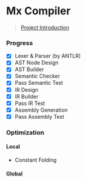 # Mx Compiler

> [Project Introduction](https://github.com/ACMClassCourses/Compiler-Design-Implementation)

### Progress

- [x] Lexer & Parser (by ANTLR)
- [x] AST Node Design
- [x] AST Builder
- [x] Semantic Checker
- [x] Pass Semantic Test
- [x] IR Design
- [x] IR Builder
- [x] Pass IR Test
- [x] Assembly Generation
- [x] Pass Assembly Test

### Optimization

#### Local

- Constant Folding

#### Global

